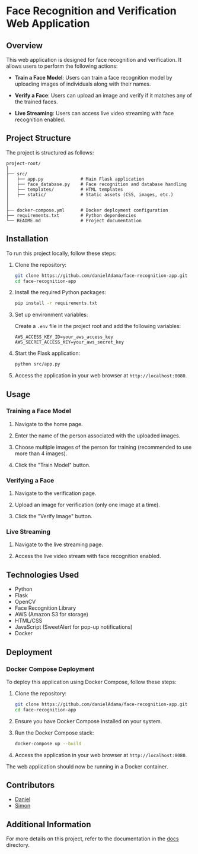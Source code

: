 # Face Recognition and Verification Web Application

## Overview

This web application is designed for face recognition and verification. It allows users to perform the following actions:

- **Train a Face Model**: Users can train a face recognition model by uploading images of individuals along with their names.

- **Verify a Face**: Users can upload an image and verify if it matches any of the trained faces.

- **Live Streaming**: Users can access live video streaming with face recognition enabled.

## Project Structure

The project is structured as follows:

```
project-root/
│
├── src/
│   ├── app.py              # Main Flask application
│   ├── face_database.py    # Face recognition and database handling
│   ├── templates/          # HTML templates
│   ├── static/             # Static assets (CSS, images, etc.)
│   
│
├── docker-compose.yml      # Docker deployment configuration
├── requirements.txt        # Python dependencies
└── README.md               # Project documentation
```

## Installation

To run this project locally, follow these steps:

1. Clone the repository:

   ```bash
   git clone https://github.com/danielAdama/face-recognition-app.git
   cd face-recognition-app
   ```

2. Install the required Python packages:

   ```bash
   pip install -r requirements.txt
   ```

3. Set up environment variables:

   Create a `.env` file in the project root and add the following variables:

   ```env
   AWS_ACCESS_KEY_ID=your_aws_access_key
   AWS_SECRET_ACCESS_KEY=your_aws_secret_key
   ```

4. Start the Flask application:

   ```bash
   python src/app.py
   ```

5. Access the application in your web browser at `http://localhost:8080`.

## Usage

### Training a Face Model

1. Navigate to the home page.

2. Enter the name of the person associated with the uploaded images.

3. Choose multiple images of the person for training (recommended to use more than 4 images).

4. Click the "Train Model" button.

### Verifying a Face

1. Navigate to the verification page.

2. Upload an image for verification (only one image at a time).

3. Click the "Verify Image" button.

### Live Streaming

1. Navigate to the live streaming page.

2. Access the live video stream with face recognition enabled.

## Technologies Used

- Python
- Flask
- OpenCV
- Face Recognition Library
- AWS (Amazon S3 for storage)
- HTML/CSS
- JavaScript (SweetAlert for pop-up notifications)
- Docker

## Deployment

### Docker Compose Deployment

To deploy this application using Docker Compose, follow these steps:

1. Clone the repository:

   ```bash
   git clone https://github.com/danielAdama/face-recognition-app.git
   cd face-recognition-app
   ```

2. Ensure you have Docker Compose installed on your system.

3. Run the Docker Compose stack:

   ```bash
   docker-compose up --build
   ```

4. Access the application in your web browser at `http://localhost:8080`.

The web application should now be running in a Docker container.

## Contributors

- [Daniel](https://github.com/danielAdama)
- [Simon](https://github.com/Toviarock1)

## Additional Information

For more details on this project, refer to the documentation in the [docs](docs/) directory.
```
